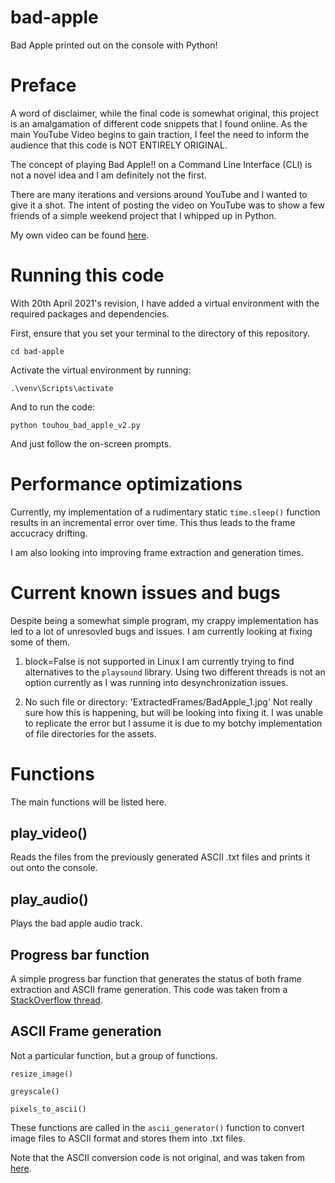 # bad-apple
 Bad Apple printed out on the console with Python!

# Preface
A word of disclaimer, while the final code is somewhat original, this project is an amalgamation of different code snippets that I found online. As the main YouTube Video begins to gain traction, I feel the need to inform the audience that this code is NOT ENTIRELY ORIGINAL. 

The concept of playing Bad Apple!! on a Command Line Interface (CLI) is not a novel idea and I am definitely not the first. 

There are many iterations and versions around YouTube and I wanted to give it a shot. The intent of posting the video on YouTube was to show a few friends of a simple weekend project that I whipped up in Python. 

My own video can be found [here](https://www.youtube.com/watch?v=AZfrXrk3ZHc).

# Running this code
With 20th April 2021's revision, I have added a virtual environment with the required packages and dependencies. 

First, ensure that you set your terminal to the directory of this repository. 

`cd bad-apple`

Activate the virtual environment by running:

`.\venv\Scripts\activate`

And to run the code:

`python touhou_bad_apple_v2.py`

And just follow the on-screen prompts. 

# Performance optimizations
Currently, my implementation of a rudimentary static `time.sleep()` function results in an incremental error over time. This thus leads to the frame accucracy drifting. 

I am also looking into improving frame extraction and generation times.

# Current known issues and bugs
Despite being a somewhat simple program, my crappy implementation has led to a lot of unresovled bugs and issues. I am currently
looking at fixing some of them. 

1) block=False is not supported in Linux
I am currently trying to find alternatives to the `playsound` library. Using two different threads is not an option currently as
I was running into desynchronization issues.

2) No such file or directory: 'ExtractedFrames/BadApple_1.jpg'
Not really sure how this is happening, but will be looking into fixing it. I was unable to replicate the error but I assume it is 
due to my botchy implementation of file directories for the assets. 

# Functions
The main functions will be listed here. 

## play_video()
Reads the files from the previously generated ASCII .txt files and prints it out onto the console. 

## play_audio()
Plays the bad apple audio track. 

## Progress bar function
A simple progress bar function that generates the status of both frame extraction and ASCII frame generation. This code was taken from a [StackOverflow thread](https://stackoverflow.com/questions/6169217/replace-console-output-in-python).

## ASCII Frame generation
Not a particular function, but a group of functions.

```
resize_image()

greyscale()

pixels_to_ascii()
```
These functions are called in the `ascii_generator()` function to convert image files to ASCII format and stores them into .txt files. 

Note that the ASCII conversion code is not original, and was taken from [here](https://github.com/kiteco/python-youtube-code/blob/master/ascii/ascii_convert.py).
 

